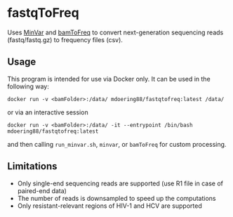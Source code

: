 # fastqToFreq
Uses [MinVar](https://github.com/ozagordi/MinVar) and [bamToFreq](https://github.com/matdoering/bamToFreq) to convert next-generation sequencing reads (fastq/fastq.gz) to frequency files (csv).

## Usage
This program is intended for use via Docker only. It can be used in the following way:
```
docker run -v <bamFolder>:/data/ mdoering88/fastqtofreq:latest /data/

```
or via an interactive session

```
docker run -v <bamFolder>:/data/ -it --entrypoint /bin/bash mdoering88/fastqtofreq:latest
```

and then calling ```run_minvar.sh```, ```minvar```, or ```bamToFreq``` for custom processing.

## Limitations
- Only single-end sequencing reads are supported (use R1 file in case of paired-end data)
- The number of reads is downsampled to speed up the computations
- Only resistant-relevant regions of HIV-1 and HCV are supported


